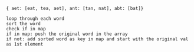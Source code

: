 `{ aet: [eat, tea, aet], ant: [tan, nat], abt: [bat]}`

    loop through each word
    sort the word
    check if in map
    if in map: push the original word in the array
    if not: add sorted word as key in map and start with the original val as 1st element
